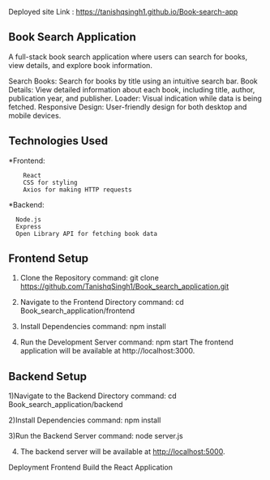 Deployed site Link : https://tanishqsingh1.github.io/Book-search-app

Book Search Application
------------------------
A full-stack book search application where users can search for books, view details, and explore book information.

Search Books: Search for books by title using an intuitive search bar.
Book Details: View detailed information about each book, including title, author, publication year, and publisher.
Loader: Visual indication while data is being fetched.
Responsive Design: User-friendly design for both desktop and mobile devices.

Technologies Used
------------------
  *Frontend:
  
        React
        CSS for styling
        Axios for making HTTP requests
   *Backend:
   
      Node.js
      Express
      Open Library API for fetching book data

Frontend Setup
---------------

1) Clone the Repository
     command: git clone https://github.com/TanishqSingh1/Book_search_application.git

2) Navigate to the Frontend Directory
     command: cd Book_search_application/frontend

3) Install Dependencies
     command: npm install

4) Run the Development Server
    command: npm start
    The frontend application will be available at http://localhost:3000.

Backend Setup
--------------

1)Navigate to the Backend Directory
    command: cd Book_search_application/backend
    
2)Install Dependencies
    command: npm install

3)Run the Backend Server
    command: node server.js

4) The backend server will be available at [http://localhost:5000](https://book-search-app-backend.onrender.com).

Deployment
Frontend
Build the React Application
